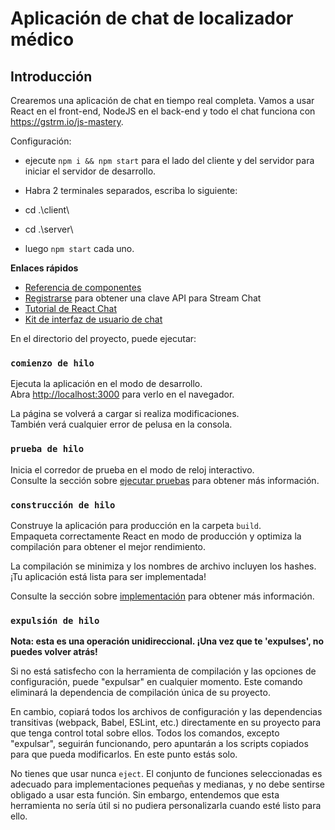 # Aplicación de chat de localizador médico

## Introducción
Crearemos una aplicación de chat en tiempo real completa. Vamos a usar React en el front-end, NodeJS en el back-end y todo el chat funciona con https://gstrm.io/js-mastery.

Configuración:
- ejecute ```npm i && npm start``` para el lado del cliente y del servidor para iniciar el servidor de desarrollo. 

- Habra 2 terminales separados, escriba lo siguiente:

- cd .\client\ 
- cd .\server\  

- luego ```npm start``` cada uno.

**Enlaces rápidos**
- [Referencia de componentes](https://getstream.github.io/stream-chat-react/)
- [Registrarse](https://getstream.io/chat/trial/) para obtener una clave API para Stream Chat
- [Tutorial de React Chat](https://getstream.io/chat/react-chat/tutorial/)
- [Kit de interfaz de usuario de chat](https://getstream.io/chat/ui-kit/)

En el directorio del proyecto, puede ejecutar:

### `comienzo de hilo`

Ejecuta la aplicación en el modo de desarrollo.\
Abra [http://localhost:3000](http://localhost:3000) para verlo en el navegador.

La página se volverá a cargar si realiza modificaciones.\
También verá cualquier error de pelusa en la consola.

### `prueba de hilo`

Inicia el corredor de prueba en el modo de reloj interactivo.\
Consulte la sección sobre [ejecutar pruebas](https://facebook.github.io/create-react-app/docs/running-tests) para obtener más información.

### `construcción de hilo`

Construye la aplicación para producción en la carpeta `build`.\
Empaqueta correctamente React en modo de producción y optimiza la compilación para obtener el mejor rendimiento.

La compilación se minimiza y los nombres de archivo incluyen los hashes.\
¡Tu aplicación está lista para ser implementada!

Consulte la sección sobre [implementación](https://facebook.github.io/create-react-app/docs/deployment) para obtener más información.

### `expulsión de hilo`

**Nota: esta es una operación unidireccional. ¡Una vez que te 'expulses', no puedes volver atrás!**

Si no está satisfecho con la herramienta de compilación y las opciones de configuración, puede "expulsar" en cualquier momento. Este comando eliminará la dependencia de compilación única de su proyecto.

En cambio, copiará todos los archivos de configuración y las dependencias transitivas (webpack, Babel, ESLint, etc.) directamente en su proyecto para que tenga control total sobre ellos. Todos los comandos, excepto "expulsar", seguirán funcionando, pero apuntarán a los scripts copiados para que pueda modificarlos. En este punto estás solo.

No tienes que usar nunca `eject`. El conjunto de funciones seleccionadas es adecuado para implementaciones pequeñas y medianas, y no debe sentirse obligado a usar esta función. Sin embargo, entendemos que esta herramienta no sería útil si no pudiera personalizarla cuando esté listo para ello.
